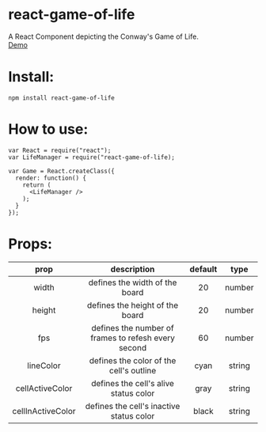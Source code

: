 # react-game-of-life
A React Component depicting the Conway's Game of Life.  
[Demo](https://lamdav.github.io/react-game-of-life/)

# Install:
`npm install react-game-of-life`

# How to use:
```
var React = require("react");
var LifeManager = require("react-game-of-life);

var Game = React.createClass({
  render: function() {
    return (
      <LifeManager />
    );
  }
});
```

# Props:
| prop              | description                                         | default | type   |
|:-----------------:|:---------------------------------------------------:|:-------:|:------:|
| width             | defines the width of the board                      | 20      | number |
| height            | defines the height of the board                     | 20      | number |
| fps               | defines the number of frames to refesh every second | 60      | number |
| lineColor         | defines the color of the cell's outline             | cyan    | string |
| cellActiveColor   | defines the cell's alive status color               | gray    | string |
| cellInActiveColor | defines the cell's inactive status color            | black   | string |

